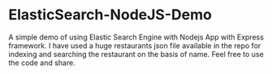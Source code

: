 # ElasticSearch-NodeJS-Demo
A simple demo of using Elastic Search Engine with Nodejs App with Express framework.  I have used a huge restaurants json file available in the repo for indexing and searching the restaurant on the basis of name. Feel free to use the code and share.

